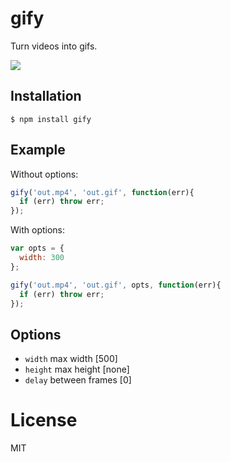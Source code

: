 
# gify

  Turn videos into gifs.

  ![](https://dsz91cxz97a03.cloudfront.net/sz2TDQoRkz.gif)

## Installation

```
$ npm install gify
```

## Example

  Without options:

```js
gify('out.mp4', 'out.gif', function(err){
  if (err) throw err;
});
```

  With options:

```js
var opts = {
  width: 300
};

gify('out.mp4', 'out.gif', opts, function(err){
  if (err) throw err;
});
```

## Options

 - `width` max width [500]
 - `height` max height [none]
 - `delay` between frames [0]

# License

  MIT